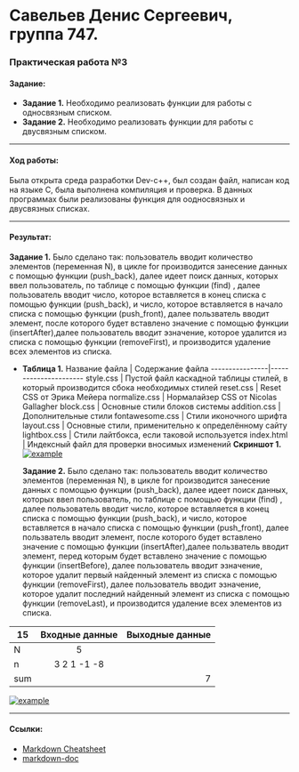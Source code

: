 # Савельев Денис Сергеевич, группа 747. #
### Практическая работа №3 ###
#### Задание: ####
- **Задание 1.** Необходимо реализовать функции для работы с односвязным списком.
- **Задание 2.** Необходимо реализовать функции для работы с двусвязным списком.
___
#### Ход работы: ####
   Была открыта среда разработки Dev-c++, был создан файл, написан код на языке С, была выполнена компиляция и проверка.
   В данных программах были реализованы функция для оодносвязных и двусвязных списках.

___
#### Результат: ####
  **Задание 1.** Было сделано так: пользователь вводит количество элементов (переменная N), в цикле for производится занесение данных с помощью функции (push_back), далее идеет поиск данных, которых ввел пользователь, по таблице с помощью функции (find) , далее пользователь вводит число, которое вставляется в конец списка с помощью функции (push_back), и число, которое вставляется в начало списка с помощью функции (push_front), далее пользватель вводит элемент, после которого будет вставлено значение с помощью функции (insertAfter),далее пользователь вводит эзначение, которое удалится из списка с помощью функции (removeFirst), и производится удаление всех элементов из списка.
* **Таблица 1.**
Название файла  | Содержание файла
----------------|----------------------
style.css       | Пустой файл каскадной таблицы стилей, в который производится сбока необходимых стилей
reset.css       | Reset CSS от Эрика Мейера
normalize.css   | Нормалайзер CSS от Nicolas Gallagher
block.css       | Основные стили блоков системы
addition.css    | Дополнительные стили
fontawesome.css | Стили иконочного шрифта
layout.css      | Основные стили, применительно к определённому сайту
lightbox.css    | Стили лайтбокса, если таковой используется
index.html      | Индексный файл для проверки вносимых изменений
**Скриншот 1.**
[![example](скрин1)](пример1) 

  
  **Задание 2.** Было сделано так: пользователь вводит количество элементов (переменная N), в цикле for производится занесение данных с помощью функции (push_back), далее идеет поиск данных, которых ввел пользователь, по таблице с помощью функции (find) , далее пользователь вводит число, которое вставляется в конец списка с помощью функции (push_back), и число, которое вставляется в начало списка с помощью функции (push_front), далее пользватель вводит элемент, после которого будет вставлено значение с помощью функции (insertAfter),далее пользватель вводит элемент, перед которым будет вставлено значение с помощью функции (insertBefore), далее пользователь вводит эзначение, которое  удалит первый найденный элемент из списка с помощью функции (removeFirst), далее пользователь вводит эзначение, которое  удалит последний найденный элемент из списка с помощью функции (removeLast), и производится удаление всех элементов из списка.

|15| Входные данные|Выходные данные|
| ------------- |:-------------:| -----:|
| N| 5| |
| n|3 2 1 -1 -8||
| sum||7|

[![example](скрин2)](пример2)
___
#### Ссылки: ####  
- [Markdown Cheatsheet](https://github.com/adam-p/markdown-here/wiki/Markdown-Cheatsheet)
- [markdown-doc](https://github.com/OlgaVlasova/markdown-doc/blob/master/README.md#Parag)
